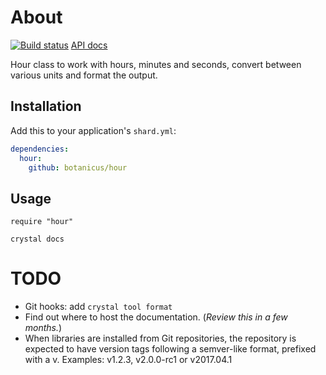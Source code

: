 # About
[![Build status][BS img]][Build status]
[API docs](https://botanicus.github.io/hour/)

Hour class to work with hours, minutes and seconds, convert between various units and format the output.

## Installation

Add this to your application's `shard.yml`:

```yaml
dependencies:
  hour:
    github: botanicus/hour
```

## Usage

```crystal
require "hour"
```

`crystal docs`

# TODO

- Git hooks: add `crystal tool format`
- Find out where to host the documentation. (_Review this in a few months._)
- When libraries are installed from Git repositories, the repository is expected to have version tags following a semver-like format, prefixed with a v. Examples: v1.2.3, v2.0.0-rc1 or v2017.04.1

[Build status]: https://travis-ci.org/botanicus/hour
[BS img]: https://travis-ci.org/botanicus/hour.svg?branch=master
